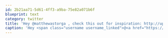 ```yaml
---
id: 2b21aa71-5d61-4ff3-a9ba-75e82a071b6f
blueprint: text
category: twitter
title: 'Hey @matthewastorga , check this out for inspiration: http://upstartly.com/  (thanks @CollinVine)'
caption: 'Hey <span class="username username_linked">@<a href="https://twitter.com/matthewastorga" title="Matthew Astorga">matthewastorga</a></span> , check this out for inspiration: http://upstartly.com/  (thanks @CollinVine)'
---
```

